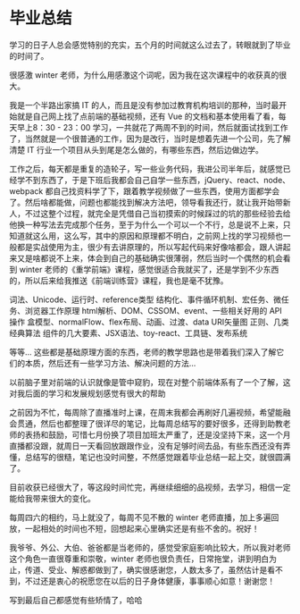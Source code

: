 # 毕业总结

学习的日子人总会感觉特别的充实，五个月的时间就这么过去了，转眼就到了毕业的时间了。

很感激 winter 老师，为什么用感激这个词呢，因为我在这次课程中的收获真的很大。

我是一个半路出家搞 IT 的人，而且是没有参加过教育机构培训的那种，当时最开始就是自己网上找了点前端的基础视频，还有 Vue 的文档和基本使用看了看，每天早上8：30 - 23：00 学习，一共就花了两周不到的时间，然后就面试找到工作了，当然就是一个很普通的工作，因为是改行，当时是想着先进一个公司，先了解清楚 IT 行业一个项目从头到尾是怎么做的，有哪些东西，然后边做边学。

工作之后，每天都是重复的造轮子，写一些业务代码，我进公司半年后，就感觉已经学不到东西了，于是下班后我都会自己自学一些东西，jQuery、react、node、webpack 都自己找资料学了下，跟着教学视频做了一些东西，使用方面都学会了。然后啥都能做，问题也都能找到解决方法吧，领导看我还行，就让我开始带新人，不过这整个过程，就完全是凭借自己当初摸索的时候踩过的坑的那些经验去给他换一种写法去完成那个任务，至于为什么一个可以一个不行，总是说不上来，只知道就这么用，这么写，其中的原因和原理都不明白，之前网上找的学习视频也一般都是实战使用为主，很少有去讲原理的，所以写起代码来好像啥都会，跟人讲起来又是啥都说不上来，体会到自己的基础确实很薄弱，然后当时一个偶然的机会看到 winter 老师的《重学前端》课程，感觉很适合我就买了，还是学到不少东西的，所以后来给我推送《前端训练营》课程，我也是毫不犹豫。

词法、Unicode、运行时、reference类型
结构化、事件循环机制、宏任务、微任务、浏览器工作原理
html解析、DOM、CSSOM、event、一些相关好用的 API 操作
盒模型、normalFlow、flex布局、动画、过渡、data URI矢量图
正则、几类经典算法
组件的几大要素、JSX语法、toy-react、工具链、发布系统

等等... 这些都是基础原理方面的东西，老师的教学思路也是带着我们深入了解它们的本质，然后还有一些学习方法、解决问题的方法...

以前脑子里对前端的认识就像是管中窥豹，现在对整个前端体系有了一个了解，这对我后面的学习和发展规划感觉有很大的帮助


之前因为不忙，每周除了直播准时上课，在周末我都会再刷好几遍视频，希望能融会贯通，然后也都整理了很详尽的笔记，比每周总结写的要好很多，还得到助教老师的表扬和鼓励，可惜七月份换了项目加班太严重了，还是没坚持下来，这一个月直播都没跟，就周日一天看回放跟跟作业，没有足够时间去品，有些东西还没有弄懂，总结写的很糙，笔记也没时间整，不然感觉跟着毕业总结一起上交，就很圆满了。

目前收获已经很大了，等这段时间忙完，再继续细细的品视频，去学习，相信一定能给我带来很大的变化。

每周四六的相约，马上就没了，每周不见不散的 winter 老师直播，加上多遍回放，一起相处的时间也不短，回想起来心里确实还是有些不舍的。祝好！


我爷爷、外公、大伯、爸爸都是当老师的，感觉受家庭影响比较大，所以我对老师这个角色一直很尊重和崇敬，winter 老师也很负责任，日常拖堂，讲到明白为止，传道、受业、解惑都做到了，确实很感谢您，人数太多了，虽然估计是看不到，不过还是衷心的祝愿您在以后的日子身体健康，事事顺心如意！谢谢您！

写到最后自己都感觉有些矫情了，哈哈
